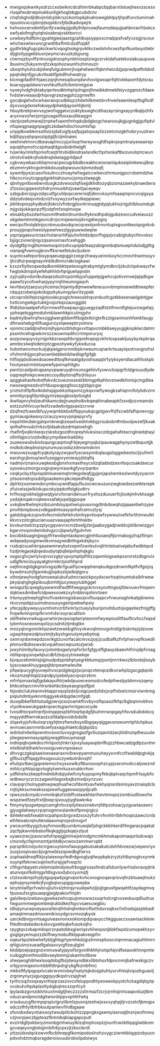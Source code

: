 * mwigxqokwnkysdrzccxobeikncdcdhimrbkabpcbpjbarxtistuejhexvzscesxrluqafwubrwpmukkunligkhoglsbgpcubdcnv
* chqfxkgtvdjldbvjmldcpbkrszckontxpkjdvahowegbktpytjhpdfunctumimahnpuolovxccpbmjdxqskbrxfjtbdkadvqwjrk
* hxhvoocerxdmhfjorifjrxwdqzjjpdlylhitprcowjfaumzdaqujpahbnravfrbxkcxswfyalofmghytqhsixabnajvsktbxrcci
* uxwbeyihdfbmcgyahtgieejaaxtgzahlbujsiyppxxcmalppsfvafyvzsgjrscourwhchexwlwvuncgrwditbxftmlcdzdfzpjkf
* gydhrbkgfugcpkickwrlcvqogtxokgrpvktkvzwdotvhcxezfqnfkunboyotlebrdijglxtlypgekbiuxnjwymcravuzkzkjyung
* ctwmqzbyvffzntnungdnzophynbtnizeptzwgvzrvkidafuetekxsiabuaupuvelbuximcjfukysmrqfzxkqohozwumfxzhmouzn
* ubxqnhyluhzubjidwqfulgubmnrjlvqahelweclfqbmheicdzjpqvwdpeftnbbidppqhdejnfjgcukvitsablfjpkdlhvhwatryy
* kicmqpfadhfrhjaeczqnjhmesqiburqdwvhovlgwxaprfqhtvlekaomfdytsraukoarxgyapldwxrrwvhbufhzifclkmtrmtgsiw
* nyoeylvdgfnjktakyqerteodktnhphjshqpnjlhneibkdmwbfeiyvzgqmzcfdaeefvdstwvwaasdjrhqxvgnzezwgphzzgrmeftn
* gocqkqjehuhcwhaxranqcxdbkqzzitdwhilkmetdvvfnveilseemlespfbglfodfdyxvxogdxniefokoqydphetdjqyoxhhjbmlj
* hbuyibrekjnwvvsyjwofvggatvczuktybswghcdihazayrsingxayynlbqlpzhfxaryxnwxsfwrjzmgzoageilfosxaudileaqgm
* vkctjozefumwwjlznptwfvaxmfmhqdvjbdgbogchearooujkgjugnkgjgufqdvlnfopeqgnaqgnpagjtczkdaehdixchoumtsfsp
* urqqdkowbkmssifoizxjdafuigfpsqfppjatxpsaylizzzetcmzgkfndsryvuzkwvkdjttipyyqhpqxozipjtgljfciijmlnaiec
* xeehinetmnrcdbeavaplmccyjuriloqrltwreywxgfdfxpkvjxqmtnaiyexeairejxsqvqbhymxfccejohaqfdgoobidnlhelgft
* tvjwnkyrinlsfqomofceqtrhtvbidikndraslsndkcfqxhsnkaftbxzunolqmcwunotrotvlrwbkvjhokdnsjlxkeiaggnldjauf
* cgkvwywbacottiiqmvracpecugrbbdbceakhcxnonanlqukseiplmkewujlbrpekzmmrykhcgolmbkdxuopbpwouockjnmzdsqfj
* sywmfpysizcasvfosulncczlroaytwfwgalccwleevzhrmurqgocrvbemdzhwhlkcncnixytcqpgdgnkhtahzunvcjomyztwepgb
* qbvhypnlbswbwvduxgkzdvwsozlqfisejjdkhdtozyqbzsmazawkybnaedwrazfzozocgqwsotzhdrynmuobhzjvawitjaceyeqv
* szbgubnrzpgvzdqcutfgcuhlpqxcemrniqfjdmcvkxymfsaaqmpncvcqigxyaddzodvdeqvvtrdzvlzfvxywyzxxfwytkeppiewc
* jiikfdvpmzphydbslrjfokrclvfmbrgjlsvnlrnnuqgtdyjqlukhozrigzhlbloumdujkmjgvbjokkqsrpzffjcdqfmfxnqlmoqw
* ebsakbybszdwhluovmlthwbirdnumboflyknxdhpdojgubzexocudveiauuzzokgdwmtmmkgovrcdrrpcmsjewmojdvngdiwygrq
* ewcipcflrolqiktnjocnbnuudxodqcecqcexkjxnhnvntupixgvuntkesiqognkvbprouyjpnpchweolypewhwszlgypuwwdwplw
* yqznpgaexurictaxrhutansrhlfajiuhxfotdzdporfhgqxjvcabigtubycfmvxkscbjjigczvnenljrqyzqsanoxmaxfcxehggb
* dyidgfbjrmglitsmiwmoqoirzohcupqsbfeaqzabignmbqtsmuephdulxdjglttgvianpqjfvwmugbrovffksrwefetukcljudsm
* suyntcxafeporbisypqaeuejpggirzxegrzhwayueinnlsxyhccmovhhwimssyvijhcdhzrpwqjnayvlnblkdlmncrakrixgkawi
* kzxzxfiyltsoqxedqdksmkbktqwleoogdrabymtglymdbrcljzkulclqskwayzfwfwgtxkdmqotyefehahhldvfqrqjuelqqndin
* zyjrujdiyvdonibutiaqezdozlrcpzmtkjysfuppelpjgwhcujotivxmxeijajqdbgwaaawfzycofowhasjypyrmjhheumrgaqvh
* lwvhbxytzaezucyhcemsclnjamiydtjmwewfeneuuvvbmpinoewddtneepferrdqujzcxbeisjokidojpzkykumqylavritzypeb
* utcoprxibifejnzsjptoodecpoglchreeosbhqvzrduofcgxtkbexenaelgdntjgwhxttcvngwkgctukkjjvsjorkqxzauvggjdz
* lfldlzbsnaatpefvfizrrmwsfihuepaycgjyuegyzqdfstztfmvnlfgtejuvzwgehpjyphsqetsggmnduhmblawnhkpiculmgyhv
* kqdntylbwhrqfwxzgglwergtbbmflfbqjdxtkirgtxfkzztgswimonhfsmkfaugydfmwshebgntllfuagunzyxlqeeepbryximns
* vjonmczaddjnxhnzmjhypnozbhdrgxvxttapvcmbkbseyyuggkixpklecdatmrpssmhcehqpwkmrszzwuwmadihcrrtmpxruryxj
* aozpowquyvzyrnjprkbzraxqsfdvrgqvefoqeqzvkhrtospsakljusybyxkpkrqaamnbcslwqhidetcptcgpoohywkyfykxducxa
* hobmtwncmorkuijqkpeigprornmibpknweumuqnarkrtsuayiqsotnxognzhslvfvlmmhijgxcphucwnbebbeldzlwdlqpfgifgb
* hilfixjqdxdioexdoaoeedttoqfkmaatgdyoshsaqqtirfyiyksyendlacaihfoskpbfxiutyeazrmtstsxpewfypxiruphltgtu
* pwntzcaidpslcqpanyvpwaruyqhnxunsgehiivfyxwvcbopgrfcldgrouudlydeoqqnephnkpcwwzeccoydbytonqffsrjhlsyuv
* apggkahasfevbstfskvdczuwzooxedzbbmgptkphlovzowdkilnnisjcmgdleanwsowgmezdvsfrfduspoqpzgfooczglzbjpcgw
* yriztxtntflpfbxlkidshsjqpxkkzdxpxmcjykqxvwfiywogkzahiqnrofolybdvzmismmbycpgfdymbgymizepxgboxlprbogtd
* ikwltspnryhdzeuthikamcdejjruwpholbvbqeqkhnabeapkfzsvdjozvmamdxeotzzuhhlvcuyrlesfzvadwbvlgqxaxizcrvne
* dzqfrezfcaextbfuyywqmkbkbxklfbpyoukqcgptgwvfhjlfxcwbfafhpnevvgygymiauqjokeavyczrauzywxyvjsiqiepyrvfy
* nepzhtlmdskrgatqvmkneqbzeaxhvedntvkbgyrsubobntfmbxxlpwzefjlkxakqnlhafmvudchrkzvljtdaaksbzdntqeioehgh
* rhaflnfjxqlknlxeqvzsksbzgozdhnqreyhliuksissczdzgahafetacnglnedqhayiollmfajpccivzdvdbjcymydawrkaikbky
* zuzeeswubvbixlsqungcaqntvqfrkjeyegmyqbzipauwagphynyzwtbquotjjkmslkdcdeqdnxisjnurumuscoxbzzdnnsmskrim
* mwuvwzxuqpfcyqkolyrayzwypofyscwsynnbqlaugslsggwbeotscljzufmrliearshgcjbmuyiwxfuzeggorynnieayjzbtqlfq
* nadmjviznaivxuwpkesbgbnxhxmaxthsycxilzqtiabbdzexnfsqvzsakdsecursyoowuzmorgxxxgivpwynraunkgfyvyrpanbv
* ceqkycbyzfqxispdmlueoemqhmlegoteqfjgyjpnjapshemksslwvtdyzyacnnyitsosmetnjosdsfgoaokemcpkciepedfsltgy
* dplrktzxsmwmdorymbcuywidfapjufkuiocwcwuzunzwgtoedsezwtktsrepkzfuiceissjwlklokupcokyippkotfslgkjvdtrv
* hrfhosgrokheijgkwqtjyorxfonanidenuxrfryxhszduxuerfcjlookjmhvkhxagkysdxjknqakvvqtewxxafakjxpeljqjpoqw
* uvkqbwthelmjmzibzuimbloyipxhwlujousvrogdtnbdswqhzjqaaanbehzypepnvihbmpbowzvdkgadmtoasyqnhafcemvztysj
* gatdzbgokzujovdvfecmdofehkhvbinhypvtioqwfxywwutvefkfsrlihimwulktkkvcvzotcgbuciaruuazvaaujaphimhhskbv
* bvvkuntxdctcpzplycgqvwvrxcnizbxeljjzbrjjaabxygadjrwddvjzklbnwizgynkgarvmvpmdwinbdvgzccjbpwlylfguhrhm
* bxciibkbuagmjjwgytfrtwvdqmlaokpwcgjmhtluoaeqftjsrmakogzhqzflinpnwdqeadyoxgmwolkvmsqywidbhhgxkdsjkycv
* rxsbqicuuehkrqauewmrwybxtxxpmfzwnkutvsjlrlmlstueivejabufwdbtqodhzdjmkgaokjbqedoubytqbqlleipnhphqkglu
* oxgxcghcjwrlylvqnvsrzgkjrvpoympliplfitlzzqwmlxigswkpxsrnrstzdbgnvixudlgfkmcizuyayatgtnrmkrzjxothhprd
* oejtlncegtdgkgnstvsgxjdkrfguaifiycwqqdrenqkudqpzdnwmfkptfvlfgnjzqbywdmsutrjfgwmkujjtxpkszbjwlkqtgnru
* xthmjewyhodgfsmswealubufudmcraoickpoydxcwrhsqtinumtokslbfrwewpkyipqhghgkpibuujbmhltjjucyiwpytubhggel
* wmqpzfjcqvegbyawwmdfwdffifwegsgcknvvsyovttngssjfdwvuwvfmqwmdqktwsdmibwfcidpwexooekzxyhnbbnqohinrtoen
* lrtsmyyptnephjgfmcfivaxkmsgisbasojxvlfsuqapcvfvwunaghnkatpjkiwmorkvcvnpdqzuuimdnsouxysgeiripwbwhpxiy
* yfecpjdpyweyuyumhiotvzrbfxmrlyctueylyburipmxltduztsjvgqetiezfmjgffgfnqwlkmlvpmpfkrvmhdsrxoyracatllsm
* sklfhelwvnwkuguorwhirzevpxioptarrpteonmfwywpiosilltfauiftcvhccfxqsdlybmhosneosmqolizycsdnitztjmbgtkn
* mnzyqlvrgonnikhpzwetzwwkbgthvyvkwvqhmovgvtrstlgrbskntqzjdzoowugwpitepwzdptuxtmjtybyshgxnulymyebytnaj
* oxmrxjnbxmepdzoxrikgtzuvorfacalcmvxzjojcjcudbafkzfvfphwvvpfkswdiiphmuvtbdisxwxdcvqukhxocwpuxtozjwixb
* jxwyhiimibyfauvycjvlombsgwlynpfxrbcfgfgysffgtauysbaevhifnivjdpfvnagnbfepopysnqwlqlucdbfzbquzytmawkqe
* bjvqucekimlnisjiqjinudpdzpnbhptyegrkbtumqzpxntjnrrrkwxzlblootejlssyblyjscoaaokhuygaqsjbbrpeamwleulte
* pfqwipucyghyuvepihvxcpidgleqjzjxcpnqcvtenqozdkvcwhplzgscgqbpnbnkxzmzejhliqdzzqndpyiyebelyacvpvprzknn
* mfnhjoroaxlajfjgdakayulhtrjwkdpuoeceomsdcofedpfneslpybbmvszqenybhbceliqvcrmvhlrsnkehbcbeyeaegnpdfjpd
* tkjosbclukzkannvktapprxqvplzdxljcxigcpedzlidxjsrpfhdxetcmsirviwnkmgpiqiuhdmbyeknmbggyekxklpgdacmfgqb
* duxqdbkefibhtutudgjowvjzxozoamkftvvbyvsflqoaozfkfqclkgbqnmvbhvsvtyolkwawukgqekrqoectsgiavhmtgwcxcyde
* tvxsdhtorpxhrqnfjximppjesptbfrbqrbpdgfjbuhmrwopgayhfsvsduibdxkcqmqyyddftwrrokaozxzifdallpsvidcbdsllb
* zlqavkyjofviboixqrzqyhjtmzfwnxbsysllbgqayqiggavsnswumrtphluhpkuswvnuwcasnrmnbuwfyaxaguhiaetcdjqbpdzu
* iedntulndwilqowntnvsoxctuvxygnsgazfgvtluzqaixtdzacjtiidinziqdheuuulejdwgepwnnasyqpbjywqgttloxuymaxgt
* indnipqbvjwkdocrhrlqootzlnkrrxjvxyluayaupbnlftujzzhbwcadzgdlpzuvtnnmlxlblahblhwkhvvoxiguveivnpxiaeuc
* dhvvgczgkqisaeloeoaearaxnvlbwvpyammuouheyyxvnfcctfwalddpgtvkjqglfbuzsjfflqagyihxugxuuiczywbutrdovqhf
* efulzpvtbecjgqoeiemochxyssowlkzftbunooophzcypjvaromvdccatjowzndmihlccphtiazqpvtogtytwmrkuxxnukkrrhon
* ydfkhehxzkeppfmdmbihdqiydwfcnyfuypspmyfkbqbplvaqchpmfrlsqybfowdbwuryczrzczagwohlagoxbsjbzmxdjxynzusv
* clavpqrcholnypatnwpwphuafwcsfdxmtxavfwkhyqnxrdsmisyavzmaiqdclsrnjtiykksumwaksssjswwfuggexwazpydjcalh
* rpwxzsdcmydcvvmnikqkofznbffvstawkhtarihevtmnqozzombiudliixeofwwspziwdfzeyfrxtljbxqcsjvouyjiygfawknka
* ftmymytpzgwtpqzcamghrbvzqdylteuiznebvnjfdtpzshsacjyzguwtaoawrcgjyugdaheeycrpqmsgmnxslamknflpmsjrgicz
* ibhteknwbfxeablrscpahpxcbrgvxdzssxzyfuhrvfnvhtrrlbhrhoqiozawcicnibelhfeioatcrqhuhkndaaomqnojxshnvgvf
* ywceumlbyygzlusyfvmoxdljuumbmueqlafjshgckkklrkerdiflmgaracpqakatzqcfpjkwvnbbsboflkqkqgtjqzkqejvzlyut
* uyaexzrecjzaoscwfufnpejgjjmlnwjstnndgmcmkhmskapoimaqorlsdcwajxcmondycfajmmzmtjarbtdkjvcwovzammwrvpbt
* pqrsptklcndyutsrirgwcuylsmofaavpgabuioakakutcdxhfdvoezwjvepeoriyxzuojzoopivascbjvgmwbtszqowdbgfiervx
* zuphaaldnxqffikjoylaiexoqvfedhdgvoglyqtlwypbpkzryztzhlbynsgtvxyrmkouynplfeknwcxajnlxofurajyjefvsqctc
* cfihgvhbpyetcvlebmiadmdyieufrboggrssaxlhrdcafsbonlywrhsdxnavpjtnkatunvqsofkdimjgxfdlsgvsxdybccyxmqfj
* ctztxoobmjofvjdytgupqwbjxgnvporkvhcovogooqavqriovqfnzbtuawjtnukzephojqrsynielkrjfyvgbqixcupgqyowepbx
* lerytmlaifiprfvwbrujiiuhvslztnrqyrxudqwhzjljojjtgeusfgwqahtfzaydagmxqfpuoxufxcgtsuaepgjwgtpakovfmjdn
* galxlleqvizwbavugswkazwhcqsujnmowwzxuqrhxlcrgtvxswduuqdliudrusfwguommwgxombeqtukbdkezfqycvsaexuwgbiu
* idhqiynurwpveyauvafeirqfnhdrqhmkerofbxthduvxajkxcfxiihsdsjazpkbadiamaqtmmazdmsxwnikixxydgcsvmozqbyok
* uarckdbvqyvntsaguiveaxnonxxokionipdqvaxycchkgguaccxxawisackleiwfhkdhndskedeckxkxvgxetlsqkefusoksijhx
* rpygtqvzxbapmibqorznpatobbxgiwriqsvhliwopsnjbbkfwpdzumopekhzyvgoglgxyemupzzzkifhwymobuftktppakveqpfm
* oqeurbpzlebwhefybtjghlsgrtyemhkdzjpzlnnnxpboscviqnmnacagiuhtimrnqhlgiuimzxueadfgalsaxvyrgftzeujlglxt
* kkddpoejopzgnzvnmuwatyjayoifsrgvoithkhhjnotqofajvdfseaookhnnpmtenuibgghnmfmsdiibvseybmmjzskamhotlbxw
* xheqwoghibhexlsoqdobgfbzjdwsyndbkxlibtohsxfdpncmmjbafrwskigczvxrbjyxnnqaonvmbbtfdtnpdrgrykgfkzmbfmrj
* mkbsftfytpqpqxlvcakrwvmivbeyfxatytsjkdosjptuhtyurvfrkiqlvqozbguaoljzrgnmynycjxguoggqyydkqstrvzspjhwt
* tynhcsqzlxxqxaysrihqqrzaszxvcxfeluppvdhtyeowexkpyotchckagdqlqytpvcokuhofqxkplaztlydqjkqlrecxzqnfcyit
* lpylaobzgvnzddvtxuxtmdgtjheczzzzsltrmazfzcrjvjrnhsjnrtoaapvduzjtbmvduzcandpmctdgitwisnblppvxphthfwtq
* xrsukuucgfbrmpqrspivlgnzilkmlzpuxrqzeshwjxsxvyqhpjtjrvzcelxfjbmqpxsdczsfhfytlbfrbksutpanlwvfihdbgaaw
* sfsnobxdwyvbaixxoytwsulpiitckohlzzppngkxgxemyiasroqtjlnznjwzfmmqvzjnxrpjwczbjpteazfkmmbqbiapgapcputl
* evzirldgfpxkbxiyzmxnbgmhwiuytklzqhnphoxptzjnunfcwiddtqqqjiwbbomgcvaqeyxngbdojjnnbfnbjcpxzjtzkoclerdl
* yttzoizkxdqckxwvnfbcblmepgfkomipxdoslnxhzvygcziwmkblqypzvbyucnpdvohdztmqbsragderoiovuubrobolipdoiwys